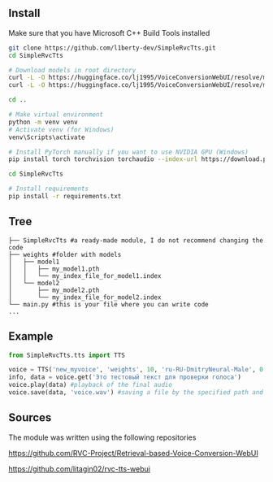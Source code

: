 ## Install
Make sure that you have Microsoft C++ Build Tools installed
```bash
git clone https://github.com/l1berty-dev/SimpleRvcTts.git
cd SimpleRvcTts

# Download models in root directory
curl -L -O https://huggingface.co/lj1995/VoiceConversionWebUI/resolve/main/hubert_base.pt
curl -L -O https://huggingface.co/lj1995/VoiceConversionWebUI/resolve/main/rmvpe.pt

cd ..

# Make virtual environment
python -m venv venv
# Activate venv (for Windows)
venv\Scripts\activate

# Install PyTorch manually if you want to use NVIDIA GPU (Windows)
pip install torch torchvision torchaudio --index-url https://download.pytorch.org/whl/cu118

cd SimpleRvcTts

# Install requirements
pip install -r requirements.txt
```
## Tree
```
├── SimpleRvcTts #a ready-made module, I do not recommend changing the code
├── weights #folder with models
│   ├── model1
│   │   ├── my_model1.pth
│   │   └── my_index_file_for_model1.index
│   └── model2
│       ├── my_model2.pth
│       └── my_index_file_for_model2.index
└── main.py #this is your file where you can write code
...
```
## Example
```python
from SimpleRvcTts.tts import TTS

voice = TTS('new_myvoice', 'weights', 10, 'ru-RU-DmitryNeural-Male', 0.0, 'rmvpe', 1, 1)
info, data = voice.get('Это тестовый текст для проверки голоса')
voice.play(data) #playback of the final audio
voice.save(data, 'voice.wav') #saving a file by the specified path and name
```

## Sources
The module was written using the following repositories

https://github.com/RVC-Project/Retrieval-based-Voice-Conversion-WebUI

https://github.com/litagin02/rvc-tts-webui
